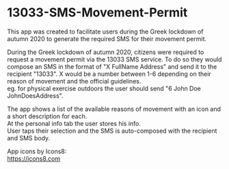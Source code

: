 # 13033-SMS-Movement-Permit
This app was created to facilitate users during the Greek lockdown of autumn 2020 to generate the required SMS for their movement permit.

During the Greek lockdown of autumn 2020, citizens were required to request a movement permit via the 13033 SMS service. To do so they would compose an SMS in the format of "X FullName Address" and send it to the recipient "13033". X would be a number between 1-6 depending on their reason of movement and the official guidelines.   
eg. for physical exercise outdoors the user should send "6 John Doe JohnDoesAddress".

The app shows a list of the available reasons of movement with an icon and a short description for each.  
At the personal info tab the user stores his info.  
User taps their selection and the SMS is auto-composed with the recipient and SMS body.

App icons by Icons8:  
https://icons8.com

